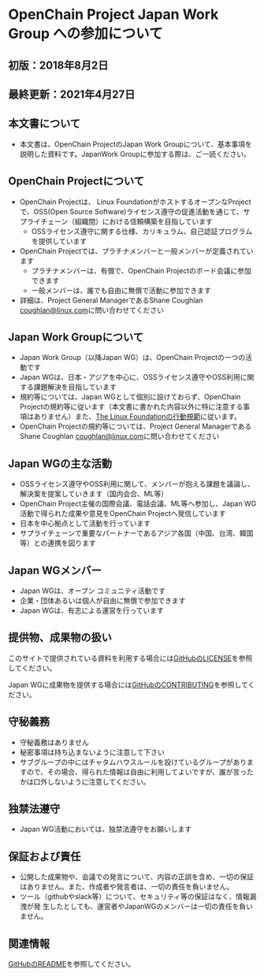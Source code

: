 # OpenChain Project Japan Work Group への参加について

## 初版：2018年8月2日
## 最終更新：2021年4月27日

## 本文書について
* 本文書は、OpenChain ProjectのJapan Work Groupについて、基本事項を説明した資料です。JapanWork Groupに参加する際は、ご一読ください。


## OpenChain Projectについて
* OpenChain Projectは、 Linux FoundationがホストするオープンなProjectで、OSS(Open Source Software)ライセンス遵守の促進活動を通じて、サプライチェーン（組織間）における信頼構築を目指しています
  * OSSライセンス遵守に関する仕様、カリキュラム、自己認証プログラムを提供しています
* OpenChain Projectでは、プラチナメンバーと一般メンバーが定義されています
  * プラチナメンバーは、有償で、OpenChain Projectのボード会議に参加できます
  * 一般メンバーは、誰でも自由に無償で活動に参加できます
* 詳細は、Project General ManagerであるShane Coughlan <coughlan@linux.com>に問い合わせてください

## Japan Work Groupについて
* Japan Work Group（以降Japan WG）は、OpenChain Projectの一つの活動です
* Japan WGは、日本・アジアを中心に、OSSライセンス遵守やOSS利用に関する課題解決を目指しています
* 規約等については、Japan WGとして個別に設けておらず、OpenChain Projectの規約等に従います（本文書に書かれた内容以外に特に注意する事項はありません）また、[The Linux Foundationの行動規範](https://www.linuxfoundation.jp/code-of-conduct/)に従います。
* OpenChain Projectの規約等については、Project General ManagerであるShane Coughlan <coughlan@linux.com>に問い合わせてください

## Japan WGの主な活動
* OSSライセンス遵守やOSS利用に関して、メンバーが抱える課題を議論し、解決案を提案していきます（国内会合、ML等）
* OpenChain Project主催の国際会議、電話会議、ML等へ参加し、Japan WG活動で得られた成果や意見をOpenChain Projectへ発信しています
* 日本を中心拠点として活動を行っています
* サプライチェーンで重要なパートナーであるアジア各国（中国、台湾、韓国等）との連携を図ります


## Japan WGメンバー
* Japan WGは、オープン コミュニティ活動です
* 企業・団体あるいは個人が自由に無償で参加できます
* Japan WGは、有志による運営を行っています


## 提供物、成果物の扱い

このサイトで提供されている資料を利用する場合には[GitHubのLICENSE](https://github.com/OpenChain-Project/OpenChain-JWG/blob/master/LICENSE.md)を参照してください。

Japan WGに成果物を提供する場合には[GitHubのCONTRIBUTING](https://github.com/OpenChain-Project/OpenChain-JWG/blob/master/CONTRIBUTING.md)を参照してください。


## 守秘義務
* 守秘義務はありません
* 秘密事項は持ち込まないように注意して下さい
* サブグループの中にはチャタムハウスルールを設けているグループがありますので、その場合、得られた情報は自由に利用してよいですが、誰が言ったかは口外しないように注意してください。

## 独禁法遵守
* Japan WG活動においては、独禁法遵守をお願いします

## 保証および責任
* 公開した成果物や、会議での発言について、内容の正誤を含め、一切の保証はありません。また、作成者や発言者は、一切の責任を負いません。
* ツール（githubやslack等）について、セキュリティ等の保証はなく、情報漏洩が発 生したとしても、運営者やJapanWGのメンバーは一切の責任を負いません。

## 関連情報

[GitHubのREADME](https://github.com/OpenChain-Project/OpenChain-JWG#%E9%96%A2%E9%80%A3%E6%83%85%E5%A0%B1)を参照してください。
